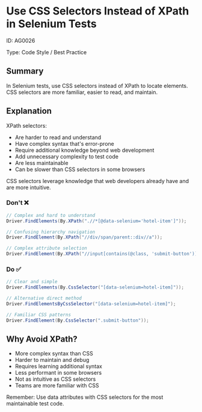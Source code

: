 ﻿# Use CSS Selectors Instead of XPath in Selenium Tests

ID: AG0026

Type: Code Style / Best Practice

## Summary

In Selenium tests, use CSS selectors instead of XPath to locate elements. CSS selectors are more familiar, easier to read, and maintain.

## Explanation

XPath selectors:

- Are harder to read and understand
- Have complex syntax that's error-prone
- Require additional knowledge beyond web development
- Add unnecessary complexity to test code
- Are less maintainable
- Can be slower than CSS selectors in some browsers

CSS selectors leverage knowledge that web developers already have and are more intuitive.

### Don't ❌

```csharp
// Complex and hard to understand
Driver.FindElements(By.XPath(".//*[@data-selenium='hotel-item']"));

// Confusing hierarchy navigation
Driver.FindElement(By.XPath("//div/span/parent::div//a"));

// Complex attribute selection
Driver.FindElement(By.XPath("//input[contains(@class, 'submit-button')]"));
```

### Do ✅

```csharp
// Clear and simple
Driver.FindElements(By.CssSelector("[data-selenium=hotel-item]"));

// Alternative direct method
Driver.FindElementsByCssSelector("[data-selenium=hotel-item]");

// Familiar CSS patterns
Driver.FindElement(By.CssSelector(".submit-button"));
```

## Why Avoid XPath?

- More complex syntax than CSS
- Harder to maintain and debug
- Requires learning additional syntax
- Less performant in some browsers
- Not as intuitive as CSS selectors
- Teams are more familiar with CSS

Remember: Use data attributes with CSS selectors for the most maintainable test code.
